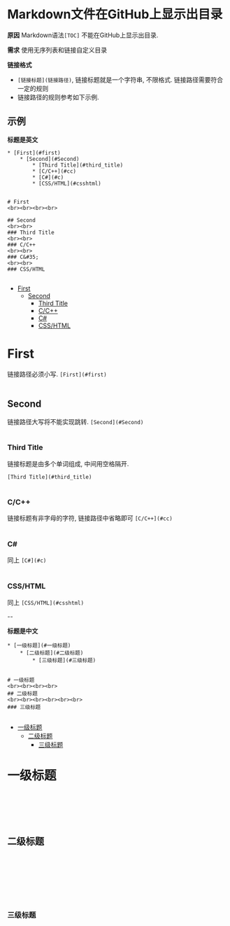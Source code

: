 # Markdown文件在GitHub上显示出目录

**原因**
Markdown语法`[TOC]` 不能在GitHub上显示出目录.

**需求**
使用无序列表和链接自定义目录

**链接格式**

* `[链接标题](链接路径)`, 链接标题就是一个字符串, 不限格式. 链接路径需要符合一定的规则
* 链接路径的规则参考如下示例.




## 示例

**标题是英文**
```
* [First](#first) 
	* [Second](#Second) 
		* [Third Title](#third_title)
		* [C/C++](#cc)
		* [C#](#c)
		* [CSS/HTML](#csshtml)


# First 
<br><br><br><br>

## Second
<br><br>
### Third Title
<br><br>
### C/C++
<br><br>
### C&#35;
<br><br>
### CSS/HTML


```

* [First](#first)
	* [Second](#Second) 
		* [Third Title](#third_title)
		* [C/C++](#cc)
		* [C#](#c)
		* [CSS/HTML](#csshtml)


# First 

链接路径必须小写.
`[First](#first)` 
<br><br>

## Second
链接路径大写将不能实现跳转.
`[Second](#Second) `
<br><br>
### Third Title
链接标题是由多个单词组成, 中间用空格隔开.

`[Third Title](#third_title)`
<br><br>
### C/C++
链接标题有非字母的字符, 链接路径中省略即可
`[C/C++](#cc)`
<br><br>
### C&#35;
同上
`[C#](#c)`
<br><br>
### CSS/HTML
同上
`[CSS/HTML](#csshtml)`





--

**标题是中文**
```
* [一级标题](#一级标题)
	* [二级标题](#二级标题)
		* [三级标题](#三级标题) 


# 一级标题
<br><br><br><br>
## 二级标题
<br><br><br><br><br><br>
### 三级标题


```

* [一级标题](#一级标题)
	* [二级标题](#二级标题)
		* [三级标题](#三级标题) 


# 一级标题
<br><br><br><br>
## 二级标题
<br><br><br><br><br><br>

### 三级标题










